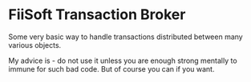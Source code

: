 # FiiSoft Transaction Broker

Some very basic way to handle transactions distributed between many various objects.

My advice is - do not use it unless you are enough strong mentally to immune for such bad code. 
But of course you can if you want.
